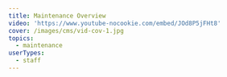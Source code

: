 ```yaml
---
title: Maintenance Overview
video: 'https://www.youtube-nocookie.com/embed/JOd8P5jFHt8'
cover: /images/cms/vid-cov-1.jpg
topics:
  - maintenance
userTypes:
  - staff
---
```


